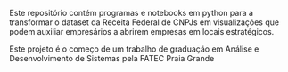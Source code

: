 Este repositório contém programas e notebooks em python para a transformar o dataset da Receita Federal de CNPJs em visualizações que podem auxiliar empresários a abrirem empresas em locais estratégicos.

Este projeto é o começo de um trabalho de graduação em Análise e Desenvolvimento de Sistemas pela FATEC Praia Grande
